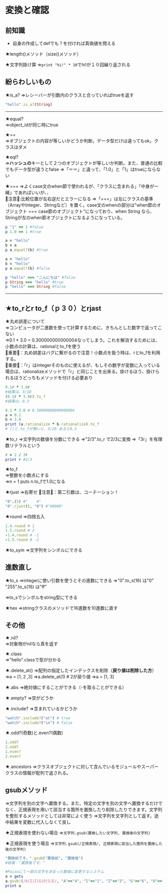 # 変換と確認

## 前知識

* 自身の作成してdefでも？を付ければ真偽値を問える

★length()メソッド（size()メソッド）

★文字列掛け算
⇒`print "hi!" * 10`でhi!が１０回繰り返される

## 紛らわしいもの

★is_a?
⇒レシーバーが引数内のクラスと合っていればtrueを返す

```ruby
"hello".is_a?(String)
```

***

★equal?  
⇒object_idが同じ時にtrue

★==  
⇒オブジェクトの内容が等しいかどうか判断。データ型だけは違ってもok。クラスはダメ

★eql?  
⇒**ハッシュの**キーとして２つのオブジェクトが等しいか判断。また、普通の比較でもデータ型が違うとfalse
⇒「＝＝」と違って、「1.0」と「1」はtrueにならない  

★===
⇒よくcase文のwhen節で使われるが、「クラスに含まれる」「中身が一緒」であればいいが、、  
🔺注意🔺:比較位置が左右逆だとエラーになる
⇒「===」は左にクラスの基準（ArrayやInteger、Stringなど）を置く。case文のwhenの部分は"when節のオブジェクト === case節のオブジェクト"になっており、when String なら、Stringが左のwhen節オブジェクトになるようになっている。

```ruby
p "1" == 1 #false
p 1.0 == 1 #true

a = "hello"
b = a
p a.equal?(b) #true

a = "hello"
b = "hello"
p a.equal?(b) #false

p "hello" === "こんにちは" #false
p String === "hello" #true
p "hello" === String #false
```

***

## ★to_rとr to_f（ｐ３０）とrjast

★丸め誤差について  
⇒コンピュータが二進数を使って計算するために、きちんとした数字で返ってこない  
⇒0.1 * 3.0 = 0.300000000000004なってしまう。これを解消するためには、小数点の計算は、rationalとto_fを使う  
🔶重要🔶：丸め誤差はバグに繋がるので注意！小数点を扱う時は、rとto_fを利用する。  
🔶重要🔶：「r」はintegerそのものに使えるが、もしその数字が変数に入っている場合は、rationalizeメソッドで「r」と同じことを出来る。掛けるほう、掛けられるほうどっちもメソッドを付ける必要あり

```ruby
0.1r * 3.0r 
#結果は、3/10
(0.1r * 3.0r).to_f
#結果は、0.3

0.1 * 3.0 # 0.30000000000000004
a = 0.1
b = 3.0
print (a.rationalize * b.rationalize).to_f
# ()と.to_fが無いと、3/10 あると0.3
```

★to_r
⇒文字列の数値を分数にできる
⇒"2/3".to_r で2/3に変換
⇒「3r」を有理数リテラルという

```ruby
r = 2 / 3r
print r #2/3
```

★to_f  
⇒整数を小数点にする  
⇒n = 1   puts n.to_fで1.0になる

★rjust
⇒右寄せ
🔺注意🔺：第二引数は、コーテーション！

```ruby
"0".(5) #"    0"
"0".rjust(5, "0") #"00000"
```

★round
⇒四捨五入

```ruby
1.4.round # 1
1.5.round # 2
-1.4.round # -1
-1.5.round # -2
```

★to_sym
⇒文字列をシンボルにできる

## 進数直し

★to_s
⇒integerに使い引数を使うとその進数にできる
⇒"0".to_s(16) は"0"     "255".to_s(16) は"ff"

⇒to_sでシンボルをstring型にできる

★hex
⇒stringクラスのメソッドで16進数を10進数に直す

## その他

★.nil?  
⇒対象物がnilなら真を返す

★.class  
⇒"hello".classで型が分かる

★.delete_at()
⇒配列の指定したインデックスを削除（**戻り値は削除した方**）  
⇒a = [1, 2 ,3]
⇒a.delete_at(1) # 2が戻り値
⇒a = [1, 3]

★.abs
⇒絶対値にすることができる（-を取ることができる）

★.empty?
⇒空がどうか

★.include?
⇒含まれているかどうか

```ruby
"watch".include?("at") # true
"watch".include?("in") # false
```

★.odd?(奇数)と.even?(偶数)

```ruby
1.odd?
2.odd?
1.even?
2.even?
```

★.ancestors
⇒クラスオブジェクトに対して含んでいるモジュールやスーパークラスの情報が配列で返される。

## gsubメソッド

⇒文字列を別の文字へ置換する。また、特定の文字を別の文字へ置換するだけでなく、正規表現を用いて該当する箇所を置換したり削除したりできます。文字列を整形するメソッドとしては非常によく使う
⇒文字列を文字列として返す。途中結果を変数に代入しなくて良し

★正規表現を使わない場合
⇒`文字列.gsub(置換したい文字列, 置換後の文字列)`

★正規表現を使う場合
⇒`文字列.gsub(/正規表現/, 正規表現に該当した箇所を置換した後の文字列)`

```ruby
"置換前です。".gsub("置換前", "置換後")
#結果："置換後です。"
```

```ruby
#Paizaにて一部の文字を決まった数値に変更するシステム
a = gets
a.gsub!(/A|I|Z|G|O|S|E/, "A"=>"4", "I"=>"1", "Z"=>"2", "G"=>"6", "O"=>"0", "S"=>"5", "E"=>"3")
print a
```

